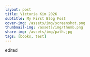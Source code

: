 ```yaml
---
layout: post
title: Victoria Kim 2026
subtitle: My First Blog Post
cover-img: /assets/img/screenshot.png
thumbnail-img: /assets/img/thumb.png
share-img: /assets/img/path.jpg
tags: [books, test]
---
```


edited 


